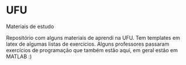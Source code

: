 # UFU
Materiais de estudo

Repositório com alguns materiais de aprendi na UFU.
Tem templates em latex de algumas listas de exercícios.
Alguns professores passaram exercícios de programação que também estão aqui, em geral estão em MATLAB :) 
